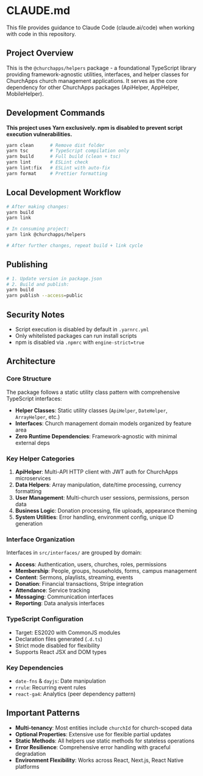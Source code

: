 # CLAUDE.md

This file provides guidance to Claude Code (claude.ai/code) when working with code in this repository.

## Project Overview

This is the `@churchapps/helpers` package - a foundational TypeScript library providing framework-agnostic utilities, interfaces, and helper classes for ChurchApps church management applications. It serves as the core dependency for other ChurchApps packages (ApiHelper, AppHelper, MobileHelper).

## Development Commands

**This project uses Yarn exclusively. npm is disabled to prevent script execution vulnerabilities.**

```bash
yarn clean      # Remove dist folder
yarn tsc        # TypeScript compilation only
yarn build      # Full build (clean + tsc)
yarn lint       # ESLint check
yarn lint:fix   # ESLint with auto-fix
yarn format     # Prettier formatting
```

## Local Development Workflow

```bash
# After making changes:
yarn build
yarn link

# In consuming project:
yarn link @churchapps/helpers

# After further changes, repeat build + link cycle
```

## Publishing

```bash
# 1. Update version in package.json
# 2. Build and publish:
yarn build
yarn publish --access=public
```

## Security Notes

- Script execution is disabled by default in `.yarnrc.yml`
- Only whitelisted packages can run install scripts
- npm is disabled via `.npmrc` with `engine-strict=true`

## Architecture

### Core Structure

The package follows a static utility class pattern with comprehensive TypeScript interfaces:

- **Helper Classes**: Static utility classes (`ApiHelper`, `DateHelper`, `ArrayHelper`, etc.)
- **Interfaces**: Church management domain models organized by feature area
- **Zero Runtime Dependencies**: Framework-agnostic with minimal external deps

### Key Helper Categories

1. **ApiHelper**: Multi-API HTTP client with JWT auth for ChurchApps microservices
2. **Data Helpers**: Array manipulation, date/time processing, currency formatting
3. **User Management**: Multi-church user sessions, permissions, person data
4. **Business Logic**: Donation processing, file uploads, appearance theming
5. **System Utilities**: Error handling, environment config, unique ID generation

### Interface Organization

Interfaces in `src/interfaces/` are grouped by domain:
- **Access**: Authentication, users, churches, roles, permissions
- **Membership**: People, groups, households, forms, campus management  
- **Content**: Sermons, playlists, streaming, events
- **Donation**: Financial transactions, Stripe integration
- **Attendance**: Service tracking
- **Messaging**: Communication interfaces
- **Reporting**: Data analysis interfaces

### TypeScript Configuration

- Target: ES2020 with CommonJS modules
- Declaration files generated (`.d.ts`)
- Strict mode disabled for flexibility
- Supports React JSX and DOM types

### Key Dependencies

- `date-fns` & `dayjs`: Date manipulation
- `rrule`: Recurring event rules
- `react-ga4`: Analytics (peer dependency pattern)

## Important Patterns

- **Multi-tenancy**: Most entities include `churchId` for church-scoped data
- **Optional Properties**: Extensive use for flexible partial updates
- **Static Methods**: All helpers use static methods for stateless operations
- **Error Resilience**: Comprehensive error handling with graceful degradation
- **Environment Flexibility**: Works across React, Next.js, React Native platforms